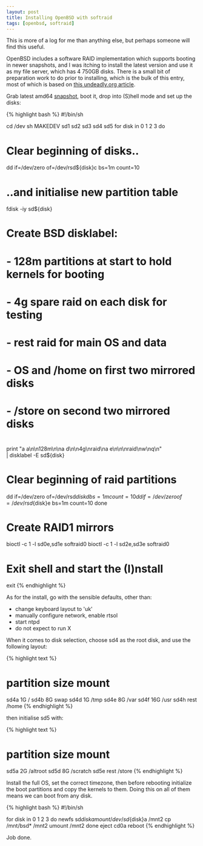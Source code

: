 ```yaml
---
layout: post
title: Installing OpenBSD with softraid
tags: [openbsd, softraid]
---
```


This is more of a log for me than anything else, but perhaps someone will find
this useful.

OpenBSD includes a software RAID implementation which supports booting in newer
snapshots, and I was itching to install the latest version and use it as my
file server, which has 4 750GB disks.  There is a small bit of preparation work
to do prior to installing, which is the bulk of this entry, most of which is
based on [this undeadly.org
article](http://www.undeadly.org/cgi?action=article&sid=20111002154251).

Grab latest amd64
[snapshot](http://mirror.bytemark.co.uk/OpenBSD/snapshots/amd64/install50.iso),
boot it, drop into (S)hell mode and set up the disks:

{% highlight bash %}
#!/bin/sh

cd /dev
sh MAKEDEV sd1 sd2 sd3 sd4 sd5
for disk in 0 1 2 3
do
  # Clear beginning of disks..
  dd if=/dev/zero of=/dev/rsd${disk}c bs=1m count=10

  # ..and initialise new partition table
  fdisk -iy sd${disk}

  #
  # Create BSD disklabel:
  #
  # - 128m partitions at start to hold kernels for booting
  # - 4g spare raid on each disk for testing
  # - rest raid for main OS and data
  #   - OS and /home on first two mirrored disks
  #   - /store on second two mirrored disks
  #
  print "a a\n\n128m\n\na d\n\n4g\nraid\na e\n\n\nraid\nw\nq\n" \
    | disklabel -E sd${disk}

  # Clear beginning of raid partitions
  dd if=/dev/zero of=/dev/rsd${disk}d bs=1m count=10
  dd if=/dev/zero of=/dev/rsd${disk}e bs=1m count=10
done

# Create RAID1 mirrors
bioctl -c 1 -l sd0e,sd1e softraid0
bioctl -c 1 -l sd2e,sd3e softraid0

# Exit shell and start the (I)nstall
exit
{% endhighlight %}

As for the install, go with the sensible defaults, other than:

* change keyboard layout to 'uk'
* manually configure network, enable rtsol
* start ntpd
* do not expect to run X

When it comes to disk selection, choose sd4 as the root disk, and use the
following layout:

{% highlight text %}
# partition  size  mount
  sd4a       1G    /
  sd4b       8G    swap
  sd4d       1G    /tmp
  sd4e       8G    /var
  sd4f       16G   /usr
  sd4h       rest  /home
{% endhighlight %}

then initialise sd5 with:

{% highlight text %}
# partition  size  mount
  sd5a       2G    /altroot
  sd5d       8G    /scratch
  sd5e       rest  /store
{% endhighlight %}

Install the full OS, set the correct timezone, then before rebooting initialize
the boot partitions and copy the kernels to them.  Doing this on all of them
means we can boot from any disk.

{% highlight bash %}
#!/bin/sh

for disk in 0 1 2 3
do
  newfs sd${disk}a
  mount /dev/sd${disk}a /mnt2
  cp /mnt/bsd* /mnt2
  umount /mnt2
done
eject cd0a
reboot
{% endhighlight %}

Job done.
